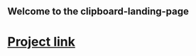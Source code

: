 ## Welcome to the clipboard-landing-page 
# [Project link](https://marwenlabidi.github.io/clipboard-landing-page/)

